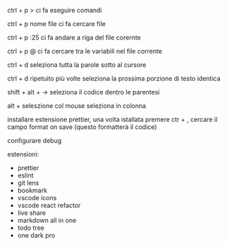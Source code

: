 ctrl + p > ci fa eseguire comandi

ctrl + p nome file ci fa cercare file

ctrl + p :25 ci fa andare a riga del file corernte

ctrl + p @ ci fa cercare tra le variabili nel file corrente

ctrl + d seleziona tutta la parole sotto al cursore

ctrl + d ripetuito più volte seleziona la prossima porzione di testo identica

shift + alt + -> seleziona il codice dentro le parentesi

alt + seleszione col mouse seleziona in colonna

installare estensione prettier, una volta istallata premere ctr + , cercare il campo format on save (questo formatterà il codice)

configurare debug

estensioni:
- prettier
- eslint
- git lens
- bookmark
- vscode icons
- vscode react refactor
- live share
- markdown all in one
- todo tree
- one dark pro